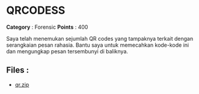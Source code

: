 # QRCODESS

**Category** : Forensic
**Points** : 400

Saya telah menemukan sejumlah QR codes yang tampaknya terkait dengan serangkaian pesan rahasia. Bantu saya untuk memecahkan kode-kode ini dan mengungkap pesan tersembunyi di baliknya.

## Files : 
 - [qr.zip](./qr.zip)


